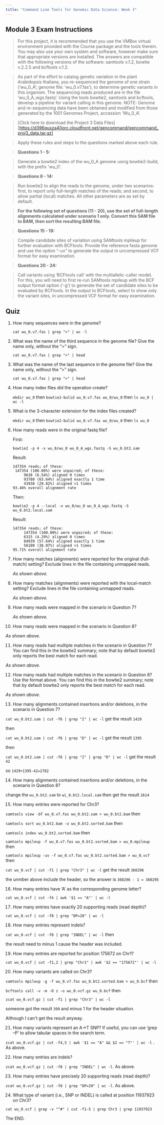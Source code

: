 ```yaml
---
title: "Command Line Tools for Genomic Data Science: Week 3"
---
```

## Module 3 Exam Instructions

> For this project, it is recommended that you use the VMBox virtual environment provided with the Course package and the tools therein. You may also use your own system and software, however make sure that appropriate versions are installed. The answers are compatible with the following versions of the software: samtools v.1.2, bowtie v.2.2.5 and bcftools v.1.2.

> As part of the effort to catalog genetic variation in the plant Arabidopsis thaliana, you re-sequenced the genome of one strain (‘wu\_0\_A’; genome file: ‘wu\_0.v7.fas’), to determine genetic variants in this organism. The sequencing reads produced are in the file ‘wu\_0\_A_wgs.fastq’. Using the tools bowtie2, samtools and bcftools, develop a pipeline for variant calling in this genome. NOTE: Genome and re-sequencing data have been obtained and modified from those generated by the 1001 Genomes Project, accession ‘Wu\_0\_A’.

> [Click here to download the Project 3 Data Files][https://d396qusza40orc.cloudfront.net/gencommand/gencommand_proj3_data.tar.gz]

> Apply these rules and steps to the questions marked above each rule.

> **Questions 1 - 5:**

> Generate a bowtie2 index of the wu_0_A genome using bowtie2-build, with the prefix 'wu\_0'.

> **Questions 6 - 14:**

> Run bowtie2 to align the reads to the genome, under two scenarios: first, to report only full-length matches of the reads; and second, to allow partial (local) matches. All other parameters are as set by default.

> **For the following set of questions (11 - 20), use the set of full-length alignments calculated under scenario 1 only. Convert this SAM file to BAM, then sort the resulting BAM file.**

> **Questions 15 - 19:**

> Compile candidate sites of variation using SAMtools mpileup for further evaluation with BCFtools. Provide the reference fasta genome and use the option “-uv” to generate the output in uncompressed VCF format for easy examination.

> **Questions 20 - 24:**

> Call variants using ‘BCFtools call’ with the multiallelic-caller model. For this, you will need to first re-run SAMtools mpileup with the BCF output format option (‘-g’) to generate the set of candidate sites to be evaluated by BCFtools. In the output to BCFtools, select to show only the variant sites, in uncompressed VCF format for easy examination.

## Quiz

1. How many sequences were in the genome?

   `cat wu_0.v7.fas | grep ">" | wc -l`

2. What was the name of the third sequence in the genome file? Give the name only, without the “>” sign.

   `cat wu_0.v7.fas | grep ">" | head`

3. What was the name of the last sequence in the genome file? Give the name only, without the “>” sign.

   `cat wu_0.v7.fas | grep ">" | head`

4. How many index files did the operation create?

   `mkdir wu_0` then `bowtie2-bulid wu_0.v7.fas wu_0/wu_0` then `ls wu_0 | wc -l`

5. What is the 3-character extension for the index files created?

   `mkdir wu_0` then `bowtie2-bulid wu_0.v7.fas wu_0/wu_0` then `ls wu_0`

6. How many reads were in the original fastq file?

   First:

   `bowtie2 -p 4 -x wu_0/wu_0 wu_0_A_wgs.fastq -S wu_0.bt2.sam`

   Result:

   ```
   147354 reads; of these:
   	147354 (100.00%) were unpaired; of these:
   		9636 (6.54%) aligned 0 times
   		93780 (63.64%) aligned exactly 1 time
   		43938 (29.82%) aligned >1 times
   93.46% overall alignment rate
   ```

   Then:

   `bowtie2 -p 4 --local -x wu_0/wu_0 wu_0_A_wgs.fastq -S wu_0.bt2.local.sam`

   Result:

   ```
   147354 reads; of these:
    	147354 (100.00%) were unpaired; of these:
       	6315 (4.29%) aligned 0 times
       	84939 (57.64%) aligned exactly 1 time
       	56100 (38.07%) aligned >1 times
   95.71% overall alignment rate
   ```

7. How many matches (alignments) were reported for the original (full-match) setting? Exclude lines in the file containing unmapped reads.

   *As shown above.*

8. How many matches (alignments) were reported with the local-match setting? Exclude lines in the file containing unmapped reads.

   *As shown above.*

9. How many reads were mapped in the scenario in Question 7?

   *As shown above.*

10. How many reads were mapped in the scenario in Question 8?

   *As shown above.*

11. How many reads had multiple matches in the scenario in Question 7? You can find this in the bowtie2 summary; note that by default bowtie2 only reports the best match for each read.

   *As shown above.*

12. How many reads had multiple matches in the scenario in Question 8? Use the format above. You can find this in the bowtie2 summary; note that by default bowtie2 only reports the best match for each read.

   *As shown above.*

13. How many alignments contained insertions and/or deletions, in the scenario in Question 7?

   `cat wu_0.bt2.sam | cut -f6 | grep "I" | wc -l` get the result `1429`

   then

   `cat wu_0.bt2.sam | cut -f6 | grep "D" | wc -l` get the result `1395`

   then 

   `cat wu_0.bt2.sam | cut -f6 | grep "I" | grep "D" | wc -l` get the result `42`

   so `1429+1395-42=2782`

14. How many alignments contained insertions and/or deletions, in the scenario in Question 8?

   change the `wu_0.bt2.sam` to `wi_0.bt2.local.sam` then get the result `2614`

15. How many entries were reported for Chr3?

   `samtools view -bT wu_0.v7.fas wu_0.bt2.sam > wu_0.bt2.bam` then

   `samtools sort wu_0.bt2.bam -o wu_0.bt2.sorted.bam` then

   `samtools index wu_0.bt2.sorted.bam` then

   `samtools mpileup -f wu_0.v7.fas wu_0.bt2.sorted.bam > wu_0.mpileup` then

   `samtools mpileup -uv -f wu_0.v7.fas wu_0.bt2.sorted.bam > wu_0.vcf` then

   `cat wu_0.vcf | cut -f1 | grep "Chr3" | wc -l` get the result `360296`

   the unmber above include the header, so the answer is `360296 - 1 = 360295`

16. How many entries have ‘A’ as the corresponding genome letter?

   `cat wu_0.vcf | cut -f4 | awk '$1 == "A"' | wc -l`

17. How many entries have exactly 20 supporting reads (read depth)?

   `cat wu_0.vcf | cut -f8 | grep "DP=20" | wc -l`

18. How many entries represent indels?

   `cat wu_0.vcf | cut -f8 | grep "INDEL" | wc -l` then 

   the result need to minus 1 cause the header was included.

19. How many entries are reported for position 175672 on Chr1?

   `cat wu_0.vcf | cut -f1,2 | grep "Chr1" | awk '$2 == "175672"' | wc -l`

20. How many variants are called on Chr3?

   `samtools mpileup -g -f wu_0.v7.fas wu_0.bt2.sorted.bam > wu_0.bcf` then

   `bcftools call -v -m -O z -o wu_0.vcf.gz wu_0.bcf` then

   `zcat wu_0.vcf.gz | cut -f1 | grep "Chr3" | wc -l`

   someone got the result `399` and minus 1 for the header situation.

   Although I can't get the result anyway.

21. How many variants represent an A->T SNP? If useful, you can use ‘grep –P’ to allow tabular spaces in the search term.

   `zcat wu_0.vcf.gz | cut -f4,5 | awk '$1 == "A" && $2 == "T"' | wc -l` . As above.

22. How many entries are indels?

   `zcat wu_0.vcf.gz | cut -f8 | grep "INDEL" | wc -l`. As above.

23. How many entries have precisely 20 supporting reads (read depth)?

   `zcat wu_0.vcf.gz | cut -f8 | grep "DP=20" | wc -l`. As above.

24. What type of variant (i.e., SNP or INDEL) is called at position 11937923 on Chr3?

   `cat wu_0.vcf | grep -v "^#" | cut -f1-5 | grep Chr3 | grep 11937923`





The END.
